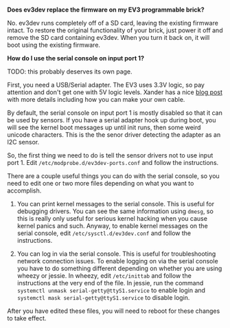 <br/>

**Does ev3dev replace the firmware on my EV3 programmable brick?**

No. ev3dev runs completely off of a SD card, leaving the existing firmware intact. To restore the original functionality of your brick, just power it off and remove the SD card containing ev3dev. When you turn it back on, it will boot using the existing firmware.

**How do I use the serial console on input port 1?**

TODO: this probably deserves its own page.

First, you need a USB/Serial adapter. The EV3 uses 3.3V logic, so pay attention and don't get one with 5V logic levels. Xander has a nice [blog post](http://botbench.com/blog/2013/08/05/mindsensors-ev3-usb-console-adapter/) with more details including how you can make your own cable.

By default, the serial console on input port 1 is mostly disabled so that it can be used by sensors. If you have a serial adapter hook up during boot, you will see the kernel boot messages up until init runs, then some weird unicode characters. This is the the senor driver detecting the adapter as an I2C sensor.

So, the first thing we need to do is tell the sensor drivers not to use input port 1. Edit `/etc/modprobe.d/ev3dev-ports.conf` and follow the instructions.

There are a couple useful things you can do with the serial console, so you need to edit one or two more files depending on what you want to accomplish.

1. You can print kernel messages to the serial console. This is useful for debugging drivers. You can see the same information using `dmesg`, so this is really only useful for serious kernel hacking when you cause kernel panics and such. Anyway, to enable kernel messages on the serial console, edit `/etc/sysctl.d/ev3dev.conf` and follow the instructions.

2. You can log in via the serial console. This is useful for troubleshooting network connection issues. To enable logging on via the serial console you have to do something different depending on whether you are using wheezy or jessie. In wheezy, edit `/etc/inittab` and follow the instructions at the very end of the file. In jessie, run the command `systemctl unmask serial-getty@ttyS1.service` to enable login and `systemctl mask serial-getty@ttyS1.service` to disable login.

After you have edited these files, you will need to reboot for these changes to take effect.